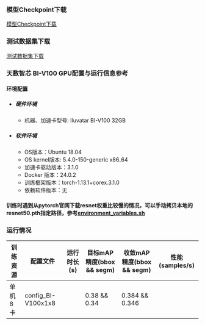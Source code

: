 ### 模型Checkpoint下载
[模型Checkpoint下载](../../benchmarks/mask_rcnn/README.md#模型checkpoint)
### 测试数据集下载
[测试数据集下载](../../benchmarks/mask_rcnn/README.md#数据集下载地址)

### 天数智芯 BI-V100 GPU配置与运行信息参考
#### 环境配置

- ##### 硬件环境
    - 机器、加速卡型号: Iluvatar BI-V100 32GB

- ##### 软件环境
   - OS版本：Ubuntu 18.04
   - OS kernel版本:  5.4.0-150-generic x86_64    
   - 加速卡驱动版本：3.1.0
   - Docker 版本：24.0.2
   - 训练框架版本：torch-1.13.1+corex.3.1.0
   - 依赖软件版本：无

#### 训练时遇到从pytorch官网下载resnet权重比较慢的情况，可以手动拷贝本地的resnet50.pth指定路径，参考[environment_variables.sh](config/environment_variables.sh#environment_variables.sh)

### 运行情况
| 训练资源 | 配置文件        | 运行时长(s) | 目标mAP精度(bbox && segm) | 收敛mAP精度(bbox && segm) | 性能(samples/s) |
| -------- | --------------- | ----------- | ------------------------- | ------------------------- | --------------- |
| 单机8卡  | config_BI-V100x1x8 |     | 0.38 && 0.34              | 0.384 && 0.346            |          |
